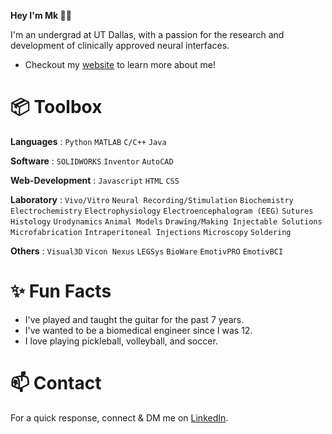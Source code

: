 **Hey I'm Mk 👋🏾**

I'm an undergrad at UT Dallas, with a passion for the research and development of clinically approved neural interfaces.
- Checkout my [website](https://mkmaharana.com/) to learn more about me!

# 📦 Toolbox

**Languages** : `Python` `MATLAB` `C/C++`  `Java`

**Software** : `SOLIDWORKS` `Inventor` `AutoCAD` 

**Web-Development** : `Javascript` `HTML` `CSS`

**Laboratory** : `Vivo/Vitro` `Neural Recording/Stimulation` `Biochemistry` `Electrochemistry` `Electrophysiology` `Electroencephalogram (EEG)` `Sutures` `Histology` `Urodynamics` `Animal Models` `Drawing/Making Injectable Solutions` `Microfabrication` `Intraperitoneal Injections` `Microscopy` `Soldering`

**Others** : `Visual3D` `Vicon Nexus` `LEGSys` `BioWare` `EmotivPRO` `EmotivBCI`

# ✨ Fun Facts

- I've played and taught the guitar for the past 7 years.
- I've wanted to be a biomedical engineer since I was 12.
- I love playing pickleball, volleyball, and soccer.

# 📫 Contact

For a quick response, connect & DM me on [LinkedIn](https://www.linkedin.com/in/mrigankmaharana/).
